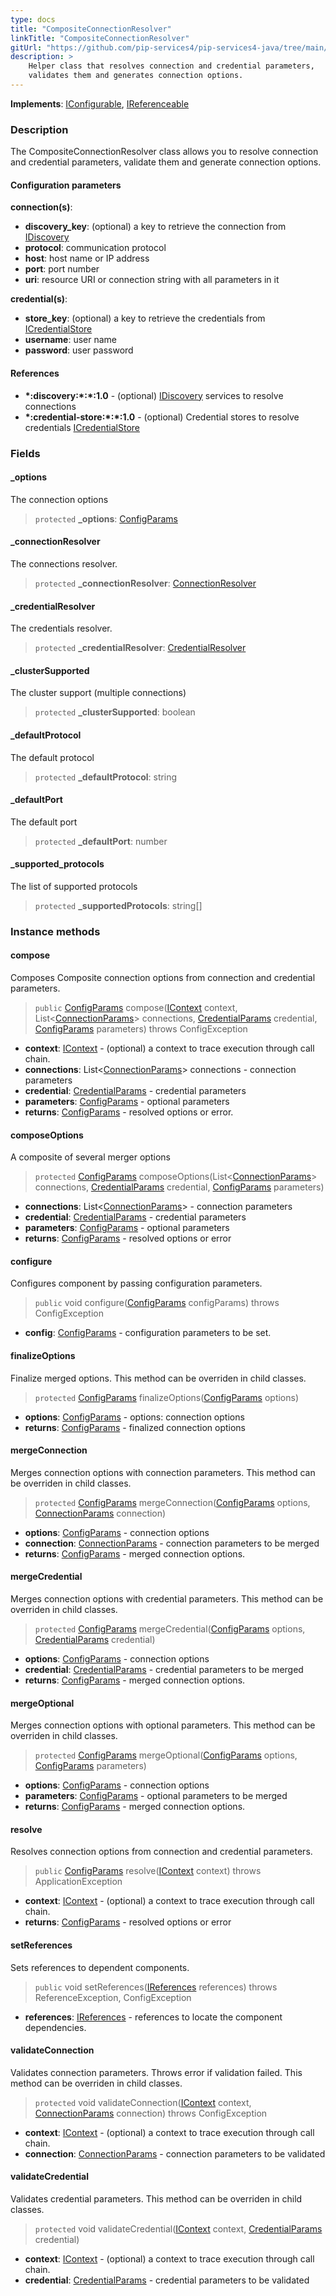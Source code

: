 ```yaml
---
type: docs
title: "CompositeConnectionResolver"
linkTitle: "CompositeConnectionResolver"
gitUrl: "https://github.com/pip-services4/pip-services4-java/tree/main/pip-services4-config-java"
description: >
    Helper class that resolves connection and credential parameters,
    validates them and generates connection options.
---
```


**Implements**: [IConfigurable](../../../components/config/iconfigurable), [IReferenceable](../../../components/refer/ireferenceable)

### Description

The CompositeConnectionResolver class allows you to resolve connection and credential parameters, validate them and generate connection options.

#### Configuration parameters

**connection(s)**:
  - **discovery_key**: (optional) a key to retrieve the connection from [IDiscovery](../idiscovery)
  - **protocol**: communication protocol
  - **host**: host name or IP address
  - **port**: port number
  - **uri**: resource URI or connection string with all parameters in it
  
**credential(s)**:
  - **store_key**: (optional) a key to retrieve the credentials from [ICredentialStore](../../auth/icredential_store)
  - **username**: user name
  - **password**: user password

#### References
- **\*:discovery:\*:\*:1.0** - (optional) [IDiscovery](../idiscovery) services to resolve connections
- **\*:credential-store:\*:\*:1.0** - (optional) Credential stores to resolve credentials [ICredentialStore](../../auth/icredential_store)


### Fields

<span class="hide-title-link">

#### _options
The connection options
> `protected` **_options**: [ConfigParams](../../../components/config/config_params)

#### _connectionResolver
The connections resolver.
> `protected` **_connectionResolver**: [ConnectionResolver](../connection_resolver)

#### _credentialResolver
The credentials resolver.
> `protected` **_credentialResolver**: [CredentialResolver](../../auth/credential_resolver)

#### _clusterSupported
The cluster support (multiple connections)
> `protected` **_clusterSupported**: boolean

#### _defaultProtocol
The default protocol
> `protected` **_defaultProtocol**: string

#### _defaultPort
The default port
> `protected` **_defaultPort**: number

#### _supported_protocols
The list of supported protocols
> `protected` **_supportedProtocols**: string[]


</span>

### Instance methods

#### compose
Composes Composite connection options from connection and credential parameters.

> `public` [ConfigParams](../../../components/config/config_params) compose([IContext](../../../components/context/icontext) context, List<[ConnectionParams](../connection_params)> connections, [CredentialParams](../../auth/credential_params) credential, [ConfigParams](../../../components/config/config_params) parameters) throws ConfigException

- **context**: [IContext](../../../components/context/icontext) - (optional) a context to trace execution through call chain.
- **connections**: List<[ConnectionParams](../connection_params)> connections - connection parameters
- **credential**: [CredentialParams](../../auth/credential_params) - credential parameters
- **parameters**: [ConfigParams](../../../components/config/config_params) - optional parameters
- **returns**: [ConfigParams](../../../components/config/config_params) - resolved options or error.


#### composeOptions
A composite of several merger options

> `protected` [ConfigParams](../../../components/config/config_params) composeOptions(List<[ConnectionParams](../connection_params)> connections, [CredentialParams](../../auth/credential_params) credential, [ConfigParams](../../../components/config/config_params) parameters)

- **connections**: List<[ConnectionParams](../connection_params)> - connection parameters
- **credential**: [CredentialParams](../../auth/credential_params) - credential parameters
- **parameters**: [ConfigParams](../../../components/config/config_params) - optional parameters
- **returns**: [ConfigParams](../../../components/config/config_params) - resolved options or error


#### configure
Configures component by passing configuration parameters.

> `public` void configure([ConfigParams](../../../components/config/config_params) configParams) throws ConfigException

- **config**: [ConfigParams](../../../components/config/config_params) - configuration parameters to be set.


#### finalizeOptions
Finalize merged options.
This method can be overriden in child classes.

> `protected` [ConfigParams](../../../components/config/config_params) finalizeOptions([ConfigParams](../../../components/config/config_params) options)

- **options**: [ConfigParams](../../../components/config/config_params) - options: connection options
- **returns**: [ConfigParams](../../../components/config/config_params) - finalized connection options


#### mergeConnection
Merges connection options with connection parameters. 
This method can be overriden in child classes.

> `protected` [ConfigParams](../../../components/config/config_params) mergeConnection([ConfigParams](../../../components/config/config_params) options, [ConnectionParams](../connection_params) connection)

- **options**: [ConfigParams](../../../components/config/config_params) - connection options
- **connection**: [ConnectionParams](../connection_params) - connection parameters to be merged
- **returns**: [ConfigParams](../../../components/config/config_params) - merged connection options.


#### mergeCredential
Merges connection options with credential parameters.
This method can be overriden in child classes.

> `protected` [ConfigParams](../../../components/config/config_params) mergeCredential([ConfigParams](../../../components/config/config_params) options, [CredentialParams](../../auth/credential_params) credential)

- **options**: [ConfigParams](../../../components/config/config_params) - connection options
- **credential**: [CredentialParams](../../auth/credential_params) - credential parameters to be merged
- **returns**: [ConfigParams](../../../components/config/config_params) - merged connection options.


#### mergeOptional
Merges connection options with optional parameters.
This method can be overriden in child classes.

> `protected` [ConfigParams](../../../components/config/config_params) mergeOptional([ConfigParams](../../../components/config/config_params) options, [ConfigParams](../../../components/config/config_params) parameters)

- **options**: [ConfigParams](../../../components/config/config_params) - connection options
- **parameters**: [ConfigParams](../../../components/config/config_params) - optional parameters to be merged
- **returns**: [ConfigParams](../../../components/config/config_params) - merged connection options.


#### resolve
Resolves connection options from connection and credential parameters.

> `public` [ConfigParams](../../../components/config/config_params) resolve([IContext](../../../components/context/icontext) context) throws ApplicationException

- **context**: [IContext](../../../components/context/icontext) - (optional) a context to trace execution through call chain.
- **returns**: [ConfigParams](../../../components/config/config_params) - resolved options or error


#### setReferences
Sets references to dependent components.

> `public` void setReferences([IReferences](../../../commons/refer/ireferences) references) throws ReferenceException, ConfigException

- **references**: [IReferences](../../../commons/refer/ireferences) - references to locate the component dependencies.


#### validateConnection
Validates connection parameters. 
Throws error if validation failed.
This method can be overriden in child classes.

> `protected` void validateConnection([IContext](../../../components/context/icontext) context, [ConnectionParams](../connection_params) connection) throws ConfigException

- **context**: [IContext](../../../components/context/icontext) - (optional) a context to trace execution through call chain.
- **connection**: [ConnectionParams](../connection_params) - connection parameters to be validated


#### validateCredential
Validates credential parameters.
This method can be overriden in child classes.

> `protected` void validateCredential([IContext](../../../components/context/icontext) context, [CredentialParams](../../auth/credential_params) credential)

- **context**: [IContext](../../../components/context/icontext) - (optional) a context to trace execution through call chain.
- **credential**: [CredentialParams](../../auth/credential_params) - credential parameters to be validated
